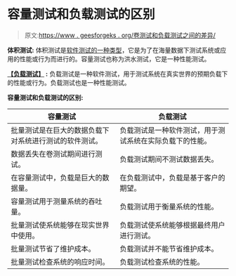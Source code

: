 # 容量测试和负载测试的区别

> 原文:[https://www . geesforgeks . org/卷测试和负载测试之间的差异/](https://www.geeksforgeeks.org/difference-between-volume-testing-and-load-testing/)

**体积测试:**
体积测试是[软件测试的一种类型](https://www.geeksforgeeks.org/software-testing-basics/)，它是为了在海量数据下测试系统或应用的性能或行为而进行的。容量测试也称为洪水测试，它是一种性能测试。

**[【负载测试】](https://www.geeksforgeeks.org/software-testing-load-testing/) :**
负载测试是一种软件测试，用于测试系统在真实世界的预期负载下的性能或行为。负载测试也是一种性能测试。

**容量测试和负载测试的区别:**

<center>

| 容量测试 | 负载测试 |
| --- | --- |
| 批量测试是在巨大的数据负载下对系统进行测试的软件测试。 | 负载测试是一种软件测试，用于测试系统在实际负载下的性能。 |
| 数据丢失在卷测试期间进行测试。 | 负载测试期间不测试数据丢失。 |
| 在容量测试中，负载是巨大的数据量。 | 在负载测试中，负载是基于客户的期望。 |
| 容量测试用于测量系统的吞吐量。 | 负载测试用于衡量系统的性能。 |
| 批量测试使系统能够在现实世界中使用。 | 负载测试使系统能够根据最终用户进行测试。 |
| 批量测试节省了维护成本。 | 负载测试并不能节省维护成本。 |
| 批量测试检查系统的响应时间。 | 负载测试检查系统的性能。 |

</center>